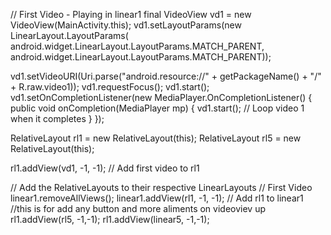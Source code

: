 // First Video - Playing in linear1
final VideoView vd1 = new VideoView(MainActivity.this);
vd1.setLayoutParams(new LinearLayout.LayoutParams(
        android.widget.LinearLayout.LayoutParams.MATCH_PARENT, 
        android.widget.LinearLayout.LayoutParams.MATCH_PARENT));



vd1.setVideoURI(Uri.parse("android.resource://" + getPackageName() + "/" + R.raw.video1));
vd1.requestFocus();
vd1.start();
vd1.setOnCompletionListener(new MediaPlayer.OnCompletionListener() {
    public void onCompletion(MediaPlayer mp) {
        vd1.start(); // Loop video 1 when it completes
    }
});


RelativeLayout rl1 = new RelativeLayout(this);
RelativeLayout rl5 = new RelativeLayout(this);



rl1.addView(vd1, -1, -1); // Add first video to rl1


// Add the RelativeLayouts to their respective LinearLayouts
// First Video
linear1.removeAllViews();
linear1.addView(rl1, -1, -1); // Add rl1 to linear1
//this is for add any button and more aliments on videoviev up
rl1.addView(rl5, -1,-1);
rl1.addView(linear5, -1,-1);
